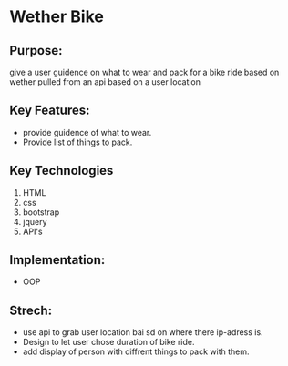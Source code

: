 # Wether Bike
## Purpose:
  give a user guidence on what to wear and pack for a bike ride based on wether pulled from an api based on a user location
## Key Features:
  * provide guidence of what to wear.
  * Provide list of things to pack.

## Key Technologies
  1. HTML
  1. css
  1. bootstrap
  1. jquery
  1. API's

##  Implementation:
  * OOP

## Strech:
  * use api to grab user location bai sd on where there ip-adress is.
  * Design to let user chose duration of bike ride.
  * add display of person with diffrent things to pack with them.
